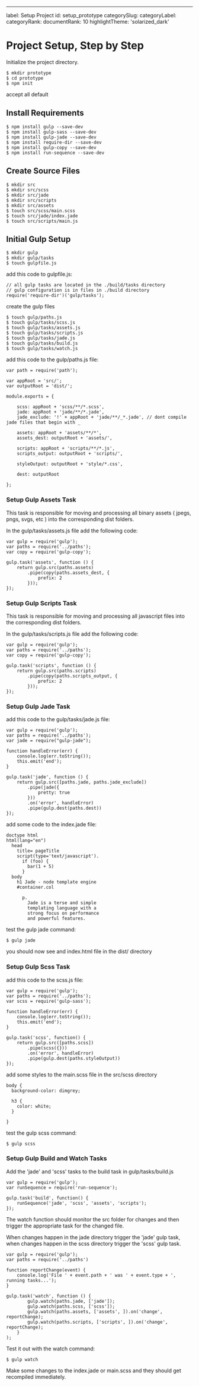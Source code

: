 ---
label: Setup Project
id: setup_prototype
categorySlug:
categoryLabel: 
categoryRank: 
documentRank: 10
highlightTheme: 'solarized_dark'

Project Setup, Step by Step
===========================

Initialize the project directory.

    $ mkdir prototype
    $ cd prototype
    $ npm init
    
accept all default

## Install Requirements

    $ npm install gulp --save-dev
    $ npm install gulp-sass --save-dev
    $ npm install gulp-jade --save-dev
    $ npm install require-dir --save-dev
    $ npm install gulp-copy --save-dev
    $ npm install run-sequence --save-dev

## Create Source Files

    $ mkdir src
    $ mkdir src/scss
    $ mkdir src/jade
    $ mkdir src/scripts
    $ mkdir src/assets
    $ touch src/scss/main.scss
    $ touch src/jade/index.jade
    $ touch src/scripts/main.js

## Initial Gulp Setup

    $ mkdir gulp
    $ mkdir gulp/tasks
    $ touch gulpfile.js
    
add this code to gulpfile.js:

    // all gulp tasks are located in the ./build/tasks directory
    // gulp configuration is in files in ./build directory
    require('require-dir')('gulp/tasks');
    
create the gulp files

    $ touch gulp/paths.js
    $ touch gulp/tasks/scss.js
    $ touch gulp/tasks/assets.js
    $ touch gulp/tasks/scripts.js
    $ touch gulp/tasks/jade.js
    $ touch gulp/tasks/build.js
    $ touch gulp/tasks/watch.js

add this code to the gulp/paths.js file:

    var path = require('path');
    
    var appRoot = 'src/';
    var outputRoot = 'dist/';
    
    module.exports = {
    
        scss: appRoot + 'scss/**/*.scss',
        jade: appRoot + 'jade/**/*.jade',
        jade_exclude: '!' + appRoot + 'jade/**/_*.jade', // dont compile jade files that begin with _
        
        assets: appRoot + 'assets/**/*',
        assets_dest: outputRoot + 'assets/',
    
        scripts: appRoot + 'scripts/**/*.js',
        scripts_output: outputRoot + 'scripts/',
    
        styleOutput: outputRoot + 'style/*.css',
    
        dest: outputRoot
    
    };
### Setup Gulp Assets Task 
   
This task is responsible for moving and processing all binary assets 
( jpegs, pngs, svgs, etc ) into the corresponding dist folders.

In the gulp/tasks/assets.js file add the following code:

    var gulp = require('gulp');
    var paths = require('../paths');
    var copy = require('gulp-copy');
    
    gulp.task('assets', function () {
        return gulp.src(paths.assets)
            .pipe(copy(paths.assets_dest, {
                prefix: 2
            }));
    });
   
### Setup Gulp Scripts Task   
 
This task is responsible for moving and processing all javascript files
into the corresponding dist folders.

In the gulp/tasks/scripts.js file add the following code:

    var gulp = require('gulp');
    var paths = require('../paths');
    var copy = require('gulp-copy');
    
    gulp.task('scripts', function () {
        return gulp.src(paths.scripts)
            .pipe(copy(paths.scripts_output, {
                prefix: 2
            }));
    });
 
### Setup Gulp Jade Task    
    
add this code to the gulp/tasks/jade.js file:

    var gulp = require('gulp');
    var paths = require('../paths');
    var jade = require("gulp-jade");
    
    function handleError(err) {
        console.log(err.toString());
        this.emit('end');
    }
    
    gulp.task('jade', function () {
        return gulp.src([paths.jade, paths.jade_exclude])
            .pipe(jade({
                pretty: true
            }))
            .on('error', handleError)
            .pipe(gulp.dest(paths.dest))
    });
    
add some code to the index.jade file:

    doctype html
    html(lang="en")
      head
        title= pageTitle
        script(type='text/javascript').
          if (foo) {
            bar(1 + 5)
          }
      body
        h1 Jade - node template engine
        #container.col

          p.
            Jade is a terse and simple
            templating language with a
            strong focus on performance
            and powerful features.
            
test the gulp jade command:

    $ gulp jade
    
you should now see and index.html file in the dist/ directory

### Setup Gulp Scss Task  

add this code to the scss.js file:
    
    var gulp = require('gulp');
    var paths = require('../paths');
    var scss = require('gulp-sass');
    
    function handleError(err) {
        console.log(err.toString());
        this.emit('end');
    }
    
    gulp.task('scss', function() {
        return gulp.src([paths.scss])
            .pipe(scss({}))
            .on('error', handleError)
            .pipe(gulp.dest(paths.styleOutput))
    });
    
add some styles to the main.scss file in the src/scss directory

    body {
      background-color: dimgrey;
    
      h3 {
        color: white;
      }
    
    }

test the gulp scss command:

    $ gulp scss
    
### Setup Gulp Build and Watch Tasks  

Add the 'jade' and 'scss' tasks to the build task in gulp/tasks/build.js

    var gulp = require('gulp');
    var runSequence = require('run-sequence');
    
    gulp.task('build', function() {
        runSequence('jade', 'scss', 'assets', 'scripts');
    });
    
The watch function should monitor the src folder for changes and then trigger
the appropriate task for the changed file.

When changes happen in the jade directory trigger the 'jade' gulp task, when
changes happen in the scss directory trigger the 'scss' gulp task.


    var gulp = require('gulp');
    var paths = require('../paths')
    
    function reportChange(event) {
        console.log('File ' + event.path + ' was ' + event.type + ', running tasks...');
    }
    
    gulp.task('watch', function () {
            gulp.watch(paths.jade, ['jade']);
            gulp.watch(paths.scss, ['scss']);
            gulp.watch(paths.assets, ['assets', ]).on('change', reportChange);
            gulp.watch(paths.scripts, ['scripts', ]).on('change', reportChange);
        }
    );
    
Test it out with the watch command:

    $ gulp watch
    
Make some changes to the index.jade or main.scss and they should get recompiled
immediately.

